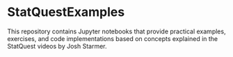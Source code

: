 # StatQuestExamples
This repository contains Jupyter notebooks that provide practical examples, exercises, and code implementations based on concepts explained in the StatQuest videos by Josh Starmer.
